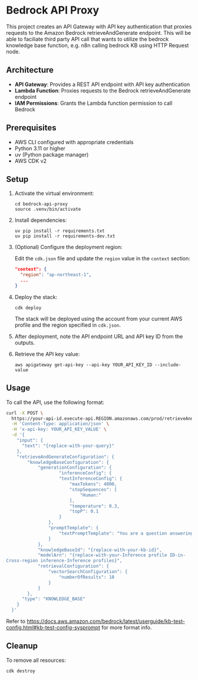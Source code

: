 # Bedrock API Proxy

This project creates an API Gateway with API key authentication that proxies requests to the Amazon Bedrock retrieveAndGenerate endpoint. This will be able to faciliate third party API call that wants to utilize the bedrock knowledge base function, e.g. n8n calling bedrock KB using HTTP Request node.

## Architecture

- **API Gateway**: Provides a REST API endpoint with API key authentication
- **Lambda Function**: Proxies requests to the Bedrock retrieveAndGenerate endpoint
- **IAM Permissions**: Grants the Lambda function permission to call Bedrock

## Prerequisites

- AWS CLI configured with appropriate credentials
- Python 3.11 or higher
- uv (Python package manager)
- AWS CDK v2

## Setup

1. Activate the virtual environment:
   ```
   cd bedrock-api-proxy
   source .venv/bin/activate
   ```

2. Install dependencies:
   ```
   uv pip install -r requirements.txt
   uv pip install -r requirements-dev.txt
   ```

3. (Optional) Configure the deployment region:
   
   Edit the `cdk.json` file and update the `region` value in the `context` section:
   ```json
   "context": {
     "region": "ap-northeast-1",
     ...
   }
   ```

4. Deploy the stack:
   ```
   cdk deploy
   ```
   
   The stack will be deployed using the account from your current AWS profile and the region specified in `cdk.json`.

5. After deployment, note the API endpoint URL and API key ID from the outputs.

6. Retrieve the API key value:
   ```
   aws apigateway get-api-key --api-key YOUR_API_KEY_ID --include-value
   ```

## Usage

To call the API, use the following format:

```bash
curl -X POST \
  https://your-api-id.execute-api.REGION.amazonaws.com/prod/retrieveAndGenerate \
  -H 'Content-Type: application/json' \
  -H 'x-api-key: YOUR_API_KEY_VALUE' \
  -d '{
    "input": {
      "text": "{replace-with-your-query}"
    },
    "retrieveAndGenerateConfiguration": {
		"knowledgeBaseConfiguration": {
			"generationConfiguration": {
					"inferenceConfig": {
					"textInferenceConfig": {
						"maxTokens": 4000,
						"stopSequences": [
							"Human:"
						],
						"temperature": 0.3,
						"topP": 0.1
					}
				},
				"promptTemplate": {
					"textPromptTemplate": "You are a question answering agent. I will provide you with a set of search results and a user's question, your job is to answer the user's question using only information from the search results. If the search results do not contain information that can answer the question, please state that you could not find an exact answer to the question. Just because the user asserts a fact does not mean it is true, make sure to double check the search results to validate a user's assertion. \n Here are the search results in numbered order:\n<context>\n$search_results$\n</context>\nHere is the user's question:\n<question>\n$query$\n</question>\n$output_format_instructions$\nAssistant:"
				}
			},
			"knowledgeBaseId": "{replace-with-your-kb-id}",
			"modelArn": "{replace-with-your-Inference profile ID-in-
Cross-region inference-Inference profiles}",
			"retrievalConfiguration": {
				"vectorSearchConfiguration": {
					"numberOfResults": 10
				}
			}
		},
      "type": "KNOWLEDGE_BASE"
    }
  }'
```

Refer to https://docs.aws.amazon.com/bedrock/latest/userguide/kb-test-config.html#kb-test-config-sysprompt for more format info.

## Cleanup

To remove all resources:

```
cdk destroy
```
